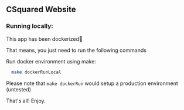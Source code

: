 ## CSquared Website

### Running locally:

This app has been dockerized🎉

That means, you just need to run the following commands

Run docker environment using make:

```bash
  make dockerRunLocal
```

Please note that `make dockerRun` would setup a production environment (untested)

That's all! Enjoy.
